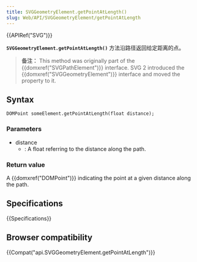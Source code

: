 ```yaml
---
title: SVGGeometryElement.getPointAtLength()
slug: Web/API/SVGGeometryElement/getPointAtLength
---
```


{{APIRef("SVG")}}

**`SVGGeometryElement.getPointAtLength()`** 方法沿路径返回给定距离的点。

> **备注：** This method was originally part of the {{domxref("SVGPathElement")}} interface. SVG 2 introduced the {{domxref("SVGGeometryElement")}} interface and moved the property to it.

## Syntax

```
DOMPoint someElement.getPointAtLength(float distance);
```

### Parameters

- distance
  - : A float referring to the distance along the path.

### Return value

A {{domxref("DOMPoint")}} indicating the point at a given distance along the path.

## Specifications

{{Specifications}}

## Browser compatibility

{{Compat("api.SVGGeometryElement.getPointAtLength")}}
